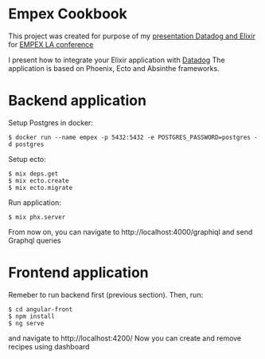 # Empex Cookbook

This project was created for purpose of my [presentation Datadog and Elixir](https://www.youtube.com/watch?v=OVAe7vjlVVY&t=3s) for [EMPEX LA conference](http://empex.co/la)

I present how to integrate your Elixir application with [Datadog](https://www.datadoghq.com/)
The application is based on Phoenix, Ecto and Absinthe frameworks.

# Backend application
Setup Postgres in docker:
```
$ docker run --name empex -p 5432:5432 -e POSTGRES_PASSWORD=postgres -d postgres
```
Setup ecto:
```
$ mix deps.get
$ mix ecto.create
$ mix ecto.migrate
```
Run application:
```
$ mix phx.server
```
From now on, you can navigate to http://localhost:4000/graphiql and send Graphql queries

# Frontend application
Remeber to run backend first (previous section). Then, run:
```
$ cd angular-front
$ npm install
$ ng serve
```
and navigate to http://localhost:4200/
Now you can create and remove recipes using dashboard
